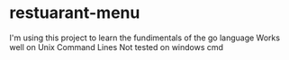 # restuarant-menu
I'm using this project to learn the fundimentals of the go language
Works well on Unix Command Lines
Not tested on windows cmd

